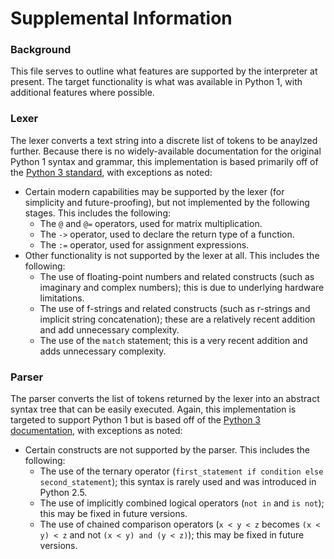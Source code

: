 # Supplemental Information

### Background

This file serves to outline what features are supported by the interpreter at present. The target functionality is what was available in Python 1, with additional features where possible.

### Lexer

The lexer converts a text string into a discrete list of tokens to be anaylzed further. Because there is no widely-available documentation for the original Python 1 syntax and grammar, this implementation is based primarily off of the [Python 3 standard](https://docs.python.org/3/reference/lexical_analysis.html), with exceptions as noted:

* Certain modern capabilities may be supported by the lexer (for simplicity and future-proofing), but not implemented by the following stages. This includes the following:
   * The `@` and `@=` operators, used for matrix multiplication.
   * The `->` operator, used to declare the return type of a function.
   * The `:=` operator, used for assignment expressions.
* Other functionality is not supported by the lexer at all. This includes the following:
   * The use of floating-point numbers and related constructs (such as imaginary and complex numbers); this is due to underlying hardware limitations.
   * The use of f-strings and related constructs (such as r-strings and implicit string concatenation); these are a relatively recent addition and add unnecessary complexity.
   * The use of the `match` statement; this is a very recent addition and adds unnecessary complexity.

### Parser

The parser converts the list of tokens returned by the lexer into an abstract syntax tree that can be easily executed. Again, this implementation is targeted to support Python 1 but is based off of the [Python 3 documentation](https://docs.python.org/3/reference/grammar.html), with exceptions as noted:

* Certain constructs are not supported by the parser. This includes the following:
   * The use of the ternary operator (`first_statement if condition else second_statement`); this syntax is rarely used and was introduced in Python 2.5.
   * The use of implicitly combined logical operators (`not in` and `is not`); this may be fixed in future versions.
   * The use of chained comparison operators (`x < y < z` becomes `(x < y) < z` and not `(x < y) and (y < z)`); this may be fixed in future versions.
